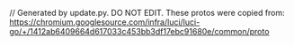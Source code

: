 // Generated by update.py. DO NOT EDIT.
These protos were copied from:
https://chromium.googlesource.com/infra/luci/luci-go/+/1412ab6409664d617033c453bb3df17ebc91680e/common/proto
